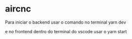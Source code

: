 # aircnc
Para iniciar o backend usar o comando no terminal yarn dev

e no frontend dentro do terminal do vscode usar o yarn start
